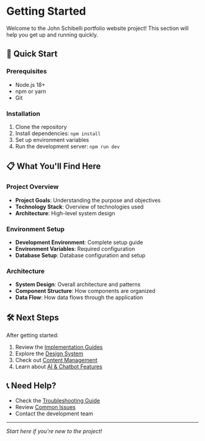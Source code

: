 # Getting Started

Welcome to the John Schibelli portfolio website project! This section will help you get up and running quickly.

## 🚀 Quick Start

### Prerequisites
- Node.js 18+ 
- npm or yarn
- Git

### Installation
1. Clone the repository
2. Install dependencies: `npm install`
3. Set up environment variables
4. Run the development server: `npm run dev`

## 📋 What You'll Find Here

### Project Overview
- **Project Goals**: Understanding the purpose and objectives
- **Technology Stack**: Overview of technologies used
- **Architecture**: High-level system design

### Environment Setup
- **Development Environment**: Complete setup guide
- **Environment Variables**: Required configuration
- **Database Setup**: Database configuration and setup

### Architecture
- **System Design**: Overall architecture and patterns
- **Component Structure**: How components are organized
- **Data Flow**: How data flows through the application

## 🛠️ Next Steps

After getting started:
1. Review the [Implementation Guides](../implementation/)
2. Explore the [Design System](../design/)
3. Check out [Content Management](../content/)
4. Learn about [AI & Chatbot Features](../ai-chatbot/)

## 📞 Need Help?

- Check the [Troubleshooting Guide](../implementation/troubleshooting/)
- Review [Common Issues](../implementation/troubleshooting/common-issues.md)
- Contact the development team

---

*Start here if you're new to the project!*
